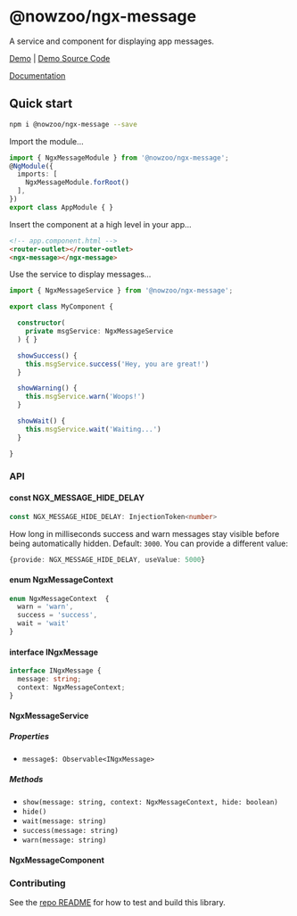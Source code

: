# @nowzoo/ngx-message

A service and component for displaying app messages.

[Demo](https://nowzoo.github.io/ngx-libs/ngx-message/)
|
[Demo Source Code](https://github.com/nowzoo/ngx-libs/tree/master/projects/ngx-message-demo/src/app)

[Documentation](https://nowzoo.github.io/ngx-libs/ngx-message/docs/)


## Quick start

```bash
npm i @nowzoo/ngx-message --save
```

Import the module...
```typescript
import { NgxMessageModule } from '@nowzoo/ngx-message';
@NgModule({
  imports: [
    NgxMessageModule.forRoot()
  ],
})
export class AppModule { }
```

Insert the component at a high level in your app...

```html
<!-- app.component.html -->
<router-outlet></router-outlet>
<ngx-message></ngx-message>
```

Use the service to display messages...
```typescript
import { NgxMessageService } from '@nowzoo/ngx-message';

export class MyComponent {

  constructor(
    private msgService: NgxMessageService
  ) { }

  showSuccess() {
    this.msgService.success('Hey, you are great!')
  }

  showWarning() {
    this.msgService.warn('Woops!')
  }

  showWait() {
    this.msgService.wait('Waiting...')
  }

}

```

### API

#### const NGX_MESSAGE_HIDE_DELAY
```ts
const NGX_MESSAGE_HIDE_DELAY: InjectionToken<number>
```

How long in milliseconds success and warn messages stay visible before being automatically hidden. Default: `3000`. You can provide a different value:

```ts
{provide: NGX_MESSAGE_HIDE_DELAY, useValue: 5000}
```

#### enum NgxMessageContext

```ts
enum NgxMessageContext  {
  warn = 'warn',
  success = 'success',
  wait = 'wait'
}
```

#### interface INgxMessage

```ts
interface INgxMessage {
  message: string;
  context: NgxMessageContext;
}
```

#### NgxMessageService

##### Properties
- `message$: Observable<INgxMessage>`

##### Methods
- `show(message: string, context: NgxMessageContext, hide: boolean)`
- `hide()`
- `wait(message: string)`
- `success(message: string)`
- `warn(message: string)`

#### NgxMessageComponent

### Contributing

See the [repo README](https://github.com/nowzoo/ngx-libs) for how to test and build this library.
